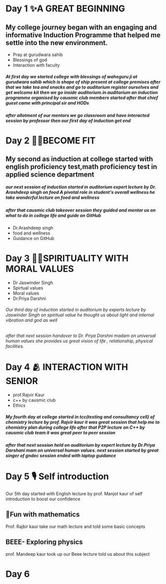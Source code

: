 # Day 1 ✨A GREAT BEGINNING 
## My college journey began with an engaging and informative Induction Programme that helped me settle into the new environment.
* Pray at gurudwara sahib
* Blessings of god 
* Interaction with faculty 
##### At first day we started college with blessings of waheguru ji at gurudwara sahib which is shape of ship present at college premises after that we take tea and snacks and go to auditorium register ourselves and get welcome kit then we go inside auditorium.in auditorium an induction programme organised by causmic club members started after that chief guest came with principal sir and HODs 
##### after allotment of our mentors we go classroom and have interacted session by professor then our first day of induction get end

# Day 2 💪🏻BECOME FIT
## My second as induction at college started with english proficiency test,math proficiency test in applied science department 
##### our next session of induction started in auditorium expert lecture by Dr. Arashdeep singh on food A pivotal role in student's overall wellness he take wonderful lecture on food and wellness 
##### after that causmic club takeover session they guided and mentor us on what to do in college life and guide on GitHub 
* Dr.Arashdeep singh
* food and wellness
* Guidance on GitHub 


# Day 3 🙏🏻SPIRITUALITY WITH MORAL VALUES 
* Dr Jaswinder Singh
* Spirtual values
* Moral values
* Dr.Priya Darshni
###### Our third day of induction started in auditorium by experts lecture by Jaswinder Singh on spiritual value he thought us about light and internal vibration and god as well 
###### after that next session handover to Dr. Priya Darshni madam on universal human values she provides us great vision of life , relationship, physical facilities.

# Day 4 🫂 INTERACTION WITH SENIOR 
* prof.Rajvir Kaur
* c++ by causmic club
* Ethics
##### My fourth day at college started in tcc(testing and consultancy cell) of chemistry lecture by prof. Rajvir kaur it was great session that help me to chemistry plan during college life after that P2P lecture on C++ by causmic club team it was great peer to peer session 
##### after that next session held on auditorium by expert lecture by Dr.Priya Darshani mam on universal human values. next session started by great singer of gndec session ended with laptop guidance 
# Day 5 🎙️ Self introduction 
Our 5th day started with English lecture by prof. Manjot kaur of self introduction to boost our confidence 
## 📒Fun with mathematics 
 Prof. Rajbir kaur take our math lecture and told some basic concepts 
## BEEE- Exploring physics 
prof. Mandeep kaur took up our Beee lecture told us about this subject
# Day 6 



